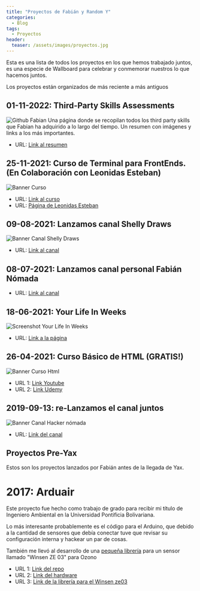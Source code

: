 ```yaml
---
title: "Proyectos de Fabián y Random Y"
categories:
  - Blog
tags:
  - Proyectos
header:
  teaser: /assets/images/proyectos.jpg
---
```


Esta es una lista de todos los proyectos en los que hemos trabajado juntos, es una especie de Wallboard para celebrar y conmemorar nuestros lo que hacemos juntos.


Los proyectos están organizados de más reciente a más antiguos


## 01-11-2022: Third-Party Skills Assessments
![Github Fabian](/blog/assets/images/github.png)
Una página donde se recopilan todos los third party skills que Fabian ha adquirido a lo largo del tiempo. Un resumen con imágenes y links a los más importantes.
- URL: [Link al resumen](https://nomadas.notion.site/Fabian-s-Third-Party-Skills-Assessments-e7fd1cc365ae41ca9dae1cea1d560d3f)

## 25-11-2021: Curso de Terminal para FrontEnds. (En Colaboración con Leonidas Esteban)
![Banner Curso](/blog/assets/images/thumbnail_curso.jpg)
- URL: [Link al curso](https://leonidasesteban.com/cursos/terminal)
- URL: [Página de Leonidas Esteban](https://leonidasesteban.com/)

## 09-08-2021: Lanzamos canal Shelly Draws
![Banner Canal Shelly Draws](/blog/assets/images/banner3_1.png)
- URL: [Link al canal](https://www.youtube.com/user/shana0825/)

## 08-07-2021: Lanzamos canal personal Fabián Nómada
- URL: [Link al canal](https://youtube.com/channel/UCIF2snGqzM4vn_uvuuY2v6A)

## 18-06-2021: Your Life In Weeks
![Screenshot Your Life In Weeks](/blog/assets/images/YLIW.jpg)
  - URL: [Link a la página](http://bit.ly/LfInWks)

## 26-04-2021: Curso Básico de HTML (GRATIS!)
![Banner Curso Html](/blog/assets/images/curso.jpg)
  - URL 1: [Link Youtube](https://www.youtube.com/watch?v=NuxSuvAagEc)
  - URL 2: [Link Udemy](https://www.udemy.com/course/aprende-html-desde-cero-para-principiantes/learn/lecture/26007404#overview)

## 2019-09-13: re-Lanzamos el canal juntos
![Banner Canal Hacker nómada](/blog/assets/images/banner.png)
  - URL: [Link del canal](https://www.youtube.com/channel/fabianhackernomada)

## Proyectos Pre-Yax
Estos son los proyectos lanzados por Fabián antes de la llegada de Yax.

# 2017: Arduair
Este proyecto fue hecho como trabajo de grado para recibir mi título de Ingeniero Ambiental en la Universidad Pontificia Bolivariana.

Lo más interesante probablemente es el código para el Arduino, que debido a la cantidad de sensores que debía conectar tuve que revisar su configuración interna y hackear un par de cosas.

También me llevó al desarrollo de una [pequeña librería](https://github.com/fega/winsen-ze03-arduino-library) para un sensor llamado "Winsen ZE 03" para Ozono

- URL 1: [Link del repo](https://github.com/fega/arduair) 
- URL 2: [Link del hardware](https://github.com/fega/arduair-hardware) 
- URL 3: [Link de la librería para el Winsen ze03](https://github.com/fega/winsen-ze03-arduino-library)
